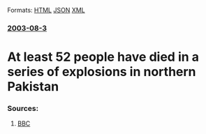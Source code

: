 
Formats: [HTML](/news/2003/08/3/at-least-52-people-have-died-in-a-series-of-explosions-in-northern-pakistan.html)  [JSON](/news/2003/08/3/at-least-52-people-have-died-in-a-series-of-explosions-in-northern-pakistan.json)  [XML](/news/2003/08/3/at-least-52-people-have-died-in-a-series-of-explosions-in-northern-pakistan.xml)  

### [2003-08-3](/news/2003/08/3/index.md)

##### 
#  At least 52 people have died in a series of explosions in northern Pakistan 




### Sources:

1. [BBC](http://news.bbc.co.uk/2/hi/south_asia/3120147.stm)
